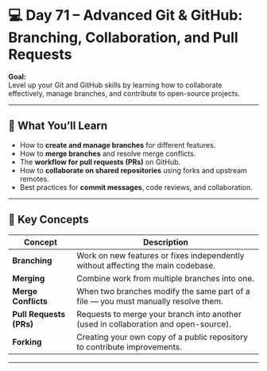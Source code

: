 # 💻 Day 71 – Advanced Git & GitHub: Branching, Collaboration, and Pull Requests

**Goal:**  
Level up your Git and GitHub skills by learning how to collaborate effectively, manage branches, and contribute to open-source projects.

---

## 🚀 What You’ll Learn
- How to **create and manage branches** for different features.  
- How to **merge branches** and resolve merge conflicts.  
- The **workflow for pull requests (PRs)** on GitHub.  
- How to **collaborate on shared repositories** using forks and upstream remotes.  
- Best practices for **commit messages**, code reviews, and collaboration.

---

## 🧠 Key Concepts
| Concept | Description |
|----------|--------------|
| **Branching** | Work on new features or fixes independently without affecting the main codebase. |
| **Merging** | Combine work from multiple branches into one. |
| **Merge Conflicts** | When two branches modify the same part of a file — you must manually resolve them. |
| **Pull Requests (PRs)** | Requests to merge your branch into another (used in collaboration and open-source). |
| **Forking** | Creating your own copy of a public repository to contribute improvements. |

---

